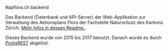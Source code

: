 #apflora.ch backend

Das Backend (Datenbank und API-Server) der Web-Applikation zur Verwaltung des Aktionsplans Flora der Fachstelle Naturschutz des Kantons Zürich. [Mehr Infos in dessen Readme.](https://github.com/barbalex/apf2).

Dieses Backend wurde von 2015 bis 2017 benutzt. Danach wurde es durch [PostgREST](https://postgrest.com) abgelöst.
